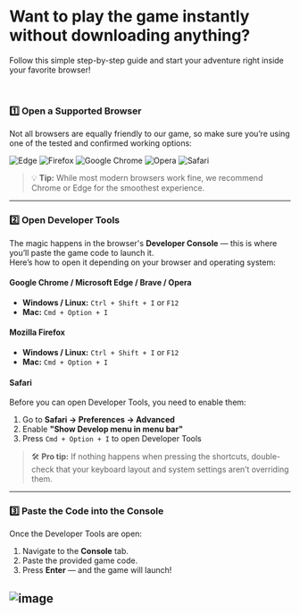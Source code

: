 # Want to play the game instantly without downloading anything?  
Follow this simple step-by-step guide and start your adventure right inside your favorite browser!  

<br>

### **1️⃣ Open a Supported Browser**  
Not all browsers are equally friendly to our game, so make sure you’re using one of the tested and confirmed working options:  

![Edge](https://img.shields.io/badge/Edge-0078D7?style=for-the-badge&logo=Microsoft-edge&logoColor=white) ![Firefox](https://img.shields.io/badge/Firefox-FF7139?style=for-the-badge&logo=Firefox-Browser&logoColor=white) ![Google Chrome](https://img.shields.io/badge/Google%20Chrome-4285F4?style=for-the-badge&logo=GoogleChrome&logoColor=white) ![Opera](https://img.shields.io/badge/Opera-FF1B2D?style=for-the-badge&logo=Opera&logoColor=white) ![Safari](https://img.shields.io/badge/Safari-000000?style=for-the-badge&logo=Safari&logoColor=white)



> 💡 **Tip:** While most modern browsers work fine, we recommend Chrome or Edge for the smoothest experience.  

---

### **2️⃣ Open Developer Tools**  
The magic happens in the browser's **Developer Console** — this is where you’ll paste the game code to launch it.  
Here’s how to open it depending on your browser and operating system:  

#### **Google Chrome / Microsoft Edge / Brave / Opera**  
- **Windows / Linux:** `Ctrl + Shift + I` or `F12`  
- **Mac:** `Cmd + Option + I`  

#### **Mozilla Firefox**  
- **Windows / Linux:** `Ctrl + Shift + I` or `F12`  
- **Mac:** `Cmd + Option + I`  

#### **Safari**  
Before you can open Developer Tools, you need to enable them:  
1. Go to **Safari → Preferences → Advanced**  
2. Enable **"Show Develop menu in menu bar"**  
3. Press `Cmd + Option + I` to open Developer Tools  

> 🛠 **Pro tip:** If nothing happens when pressing the shortcuts, double-check that your keyboard layout and system settings aren’t overriding them.  

---

### **3️⃣ Paste the Code into the Console**  
Once the Developer Tools are open:  
1. Navigate to the **Console** tab.  
2. Paste the provided game code.  
3. Press **Enter** — and the game will launch!  

![image](https://github.com/user-attachments/assets/e452a2ce-4353-4159-88b8-f9b1d8d329ba)
---
